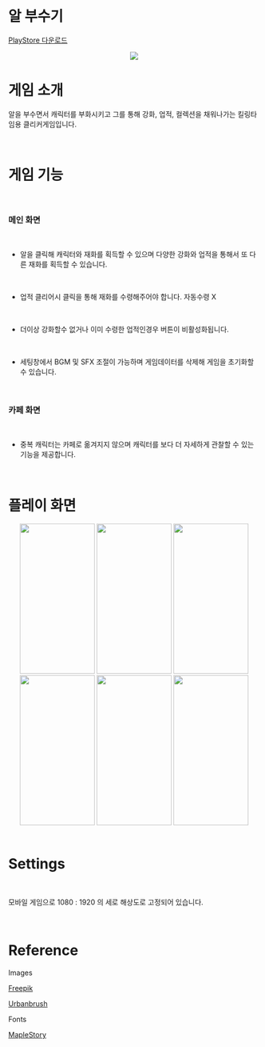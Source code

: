 # 알 부수기

[PlayStore 다운로드](https://play.google.com/store/apps/details?id=com.SangbinPark.CrashEgg)

<center>
<img src = "./Assets/StoreAssets/GraphicSource/MainIcon.png">
</center>

# 게임 소개
알을 부수면서 캐릭터를 부화시키고 그를 통해 강화, 업적, 컬렉션을 채워나가는 킬링타임용 클리커게임입니다.

<br>

# 게임 기능
  
<br>

### 메인 화면

<br>

- 알을 클릭해 캐릭터와 재화를 획득할 수 있으며 다양한 강화와 업적을 통해서 또 다른 재화를 획득할 수 있습니다.

<br>

- 업적 클리어시 클릭을 통해 재화를 수령해주어야 합니다. 자동수령 X

<br>

- 더이상 강화할수 없거나 이미 수령한 업적인경우 버튼이 비활성화됩니다.

<br>

- 세팅창에서 BGM 및 SFX 조절이 가능하며 게임데이터를 삭제해 게임을 초기화할 수 있습니다.

<br>

### 카페 화면

<br>

- 중복 캐릭터는 카페로 옮겨지지 않으며 캐릭터를 보다 더 자세하게 관찰할 수 있는 기능을 제공합니다.


<br>

# 플레이 화면

<center>

<img src = "./Assets/StoreAssets/GraphicSource/GameImage5.jpg" width="150" height="300">
<img src = "./Assets/StoreAssets/GraphicSource/GameImage3.jpg" width="150" height="300">
<img src = "./Assets/StoreAssets/GraphicSource/GameImage4.jpg" width="150" height="300">

<br>

<img src = "./Assets/StoreAssets/GraphicSource/GameImage2.jpg" width="150" height="300">
<img src = "./Assets/StoreAssets/GraphicSource/GameImage0.jpg" width="150" height="300">
<img src = "./Assets/StoreAssets/GraphicSource/GameImage1.jpg" width="150" height="300">
</center>

<br>

# Settings

<br>

모바일 게임으로 1080 : 1920 의 세로 해상도로 고정되어 있습니다.

<br>

# Reference

Images

[Freepik](https://www.freepik.com/)

[Urbanbrush](https://www.urbanbrush.net/)

Fonts

[MapleStory](https://maplestory.nexon.com/Media/Font)

